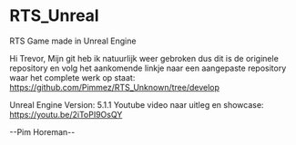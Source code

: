# RTS_Unreal
RTS Game made in Unreal Engine

Hi Trevor, Mijn git heb ik natuurlijk weer gebroken dus dit is de originele repository en volg het aankomende linkje naar een aangepaste repository waar het complete werk op staat: https://github.com/Pimmez/RTS_Unknown/tree/develop

Unreal Engine Version: 5.1.1 
Youtube video naar uitleg en showcase: https://youtu.be/2iToPI9OsQY

--Pim Horeman--
